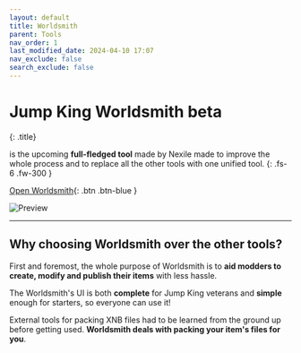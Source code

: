 ```yaml
---
layout: default
title: Worldsmith
parent: Tools
nav_order: 1
last_modified_date: 2024-04-10 17:07
nav_exclude: false
search_exclude: false
---
```


# Jump King Worldsmith <span class="label label-yellow fs-4 fw-500">beta</span>
{: .title}

is the upcoming **full-fledged tool** made by Nexile made to improve the whole process and to replace all the other tools with one unified tool.
{: .fs-6 .fw-300 }
<!-- more -->

[Open Worldsmith](steam://run/2245910){: .btn .btn-blue }

![Preview]({{site.baseurl}}/images/tools/worldsmith_home.png)

---

## Why choosing Worldsmith over the other tools?

First and foremost, the whole purpose of Worldsmith is to **aid modders to create, modify and publish their items** with less hassle. 

The Worldsmith's UI is both **complete** for Jump King veterans and **simple** enough for starters, so everyone can use it!

External tools for packing XNB files had to be learned from the ground up before getting used. **Worldsmith deals with  packing your item's files for you**.